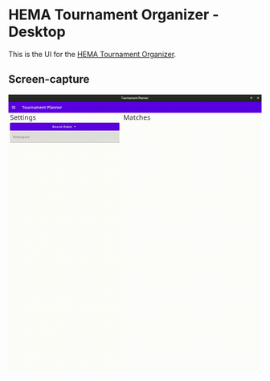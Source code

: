 HEMA Tournament Organizer - Desktop
===================================

This is the UI for the [HEMA Tournament Organizer](..).

## Screen-capture

![Screen-capture of the desktop client under GNOME](./artwork/screencap-gnome-desktop.gif)
